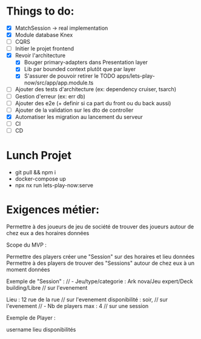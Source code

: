 # Things to do:

- [x] MatchSession -> real implementation
- [x] Module database Knex
- [ ] CQRS
- [ ] Initier le projet frontend
- [x] Revoir l'architecture
  - [x] Bouger primary-adapters dans Presentation layer
  - [x] Lib par bounded context plutôt que par layer
  - [x] S'assurer de pouvoir retirer le TODO apps/lets-play-now/src/app/app.module.ts
- [ ] Ajouter des tests d'architecture (ex: dependency cruiser, tsarch)
- [ ] Gestion d'erreur (ex: err db)
- [ ] Ajouter des e2e (+ definir si ca part du front ou du back aussi)
- [ ] Ajouter de la validation sur les dto de controller
- [x] Automatiser les migration au lancement du serveur
- [ ] CI
- [ ] CD

# Lunch Projet

- git pull && npm i
- docker-compose up
- npx nx run lets-play-now:serve

# Exigences métier:

Permettre à des joueurs de jeu de société de trouver des joueurs autour de chez eux a des horaires données

Scope du MVP :

Permettre des players créer une "Session" sur des horaires et lieu données
Permettre à des players de trouver des "Sessions" autour de chez eux à un moment données

Exemple de "Session" :
// - Jeu/type/categorie : Ark nova/Jeu expert/Deck building/Libre // sur l'evenement

Lieu : 12 rue de la rue // sur l'evenement
disponibilité : soir, // sur l'evenement
// - Nb de players max : 4 // sur une session

Exemple de Player :

username
lieu
disponibilités
